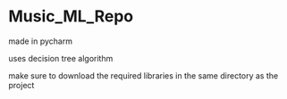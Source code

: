 # Music_ML_Repo

made in pycharm

uses decision tree algorithm 

make sure to download the required libraries in the same directory as the project

